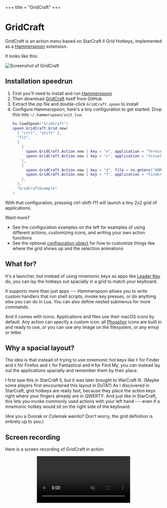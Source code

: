 +++
title = "GridCraft"
+++

# GridCraft

GridCraft is an action menu based on StarCraft II Grid Hotkeys,
implemented as a [Hammerspoon](https://hammerspoon.org) extension.

It looks like this:

<img src='{{< static "screenshot.png" >}}' style="max-width: 20em;" alt="Screenshot of GridCraft" />

## Installation speedrun

1. First you'll need to install and run [Hammerspoon](https://hammerspoon.org)
2. Then download [GridCraft](https://github.com/mrled/GridCraft/releases) itself from GitHub
3. Extract the zip file and double-click `GridCraft.spoon` to install
4. Configure Hammerspoon; here's a tiny configuration to get started.
    Drop this into `~/.hammerspoon/init.lua`:
    ```lua
    hs.loadSpoon("GridCraft")
    spoon.GridCraft.Grid.new(
      { "ctrl", "shift" },
      "f11",
      {
        {
          spoon.GridCraft.Action.new { key = "e", application = "Terminal" },
          spoon.GridCraft.Action.new { key = "r", application = "Visual Studio Code", description = "VS Code" },
        },
        {
          spoon.GridCraft.Action.new { key = "d", file = os.getenv("HOME") .. "/Downloads" },
          spoon.GridCraft.Action.new { key = "f", application = "Finder" },
        },
      },
      "GridCraftExample"
    )
    ```

With that configuration, pressing ctrl-shift-f11 will launch a tiny 2x2 grid of applications.

Want more?

* See the configuration examples on the left for examples of using different actions, customizing icons, and writing your own action functions
* See the optional [configuration object](http://localhost:1313/GridCraft/docs/api/gridcraft.configuration/)
  for how to customize things like where the grid shows up and the selection animations

## What for?

It's a launcher, but instead of using mnemonic keys as apps like
[Leader Key](https://github.com/mikker/LeaderKey.app) do,
you can lay the hotkeys out spacially in a grid to match your keyboard.

It supports more than just apps ---
Hammerspoon allows you to write custom handlers that run shell scripts, invoke key presses, or do anything else you can do in Lua.
You can also define nested submenus for more commands.

And it comes with icons.
Applications and files use their macOS icons by default.
Any action can specify a custom icon:
all [Phosphor](https://phosphoricons.com) icons are built in and ready to use,
or you can use any image on the filesystem, or any emoji or letter.

## Why a spacial layout?

The idea is that instead of trying to use mnemonic hot keys
like `F` for Finder and `X` for Firefox and `C` for Fantastical and `M` for Find My,
you can instead lay out the applications spacially and remember them by their place.

I first saw this in StarCraft II,
but it was later brought to WarCraft III.
(Maybe some players first encountered this layout in DoTA?)
As I discovered in StarCraft, grid hotkeys are really fast,
because they place the action keys right where your fingers already are in QWERTY.
And just like in StarCraft, this lets you invoke commonly used actions with your left hand ---
even if a mnemonic hotkey would sit on the right side of the keyboard.

(Are you a Dvorak or Colemak weirdo? Don't worry, the grid definition is entirely up to you.)

## Screen recording

Here is a screen recording of GridCraft in action.

<video muted playsinline controls
       style="max-width: 100%; height: auto; display: block; margin: 0 auto;"
       alt="Screen recording of GridCraft">
  <source src='{{< static "screenrecording.mp4" >}}' type="video/mp4">
</video>
